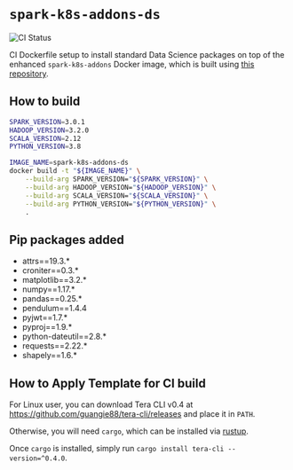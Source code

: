 # `spark-k8s-addons-ds`

![CI Status](https://img.shields.io/github/workflow/status/dsaidgovsg/spark-k8s-addons-ds/CI/main?label=CI&logo=github&style=for-the-badge)

CI Dockerfile setup to install standard Data Science packages on top of the
enhanced `spark-k8s-addons` Docker image, which is built using
[this repository](https://github.com/dsaidgovsg/spark-k8s-addons).

## How to build

```bash
SPARK_VERSION=3.0.1
HADOOP_VERSION=3.2.0
SCALA_VERSION=2.12
PYTHON_VERSION=3.8

IMAGE_NAME=spark-k8s-addons-ds
docker build -t "${IMAGE_NAME}" \
    --build-arg SPARK_VERSION="${SPARK_VERSION}" \
    --build-arg HADOOP_VERSION="${HADOOP_VERSION}" \
    --build-arg SCALA_VERSION="${SCALA_VERSION}" \
    --build-arg PYTHON_VERSION="${PYTHON_VERSION}" \
    .
```

## Pip packages added

- attrs==19.3.*
- croniter==0.3.*
- matplotlib==3.2.*
- numpy==1.17.*
- pandas==0.25.*
- pendulum==1.4.4
- pyjwt==1.7.*
- pyproj==1.9.*
- python-dateutil==2.8.*
- requests==2.22.*
- shapely==1.6.*

## How to Apply Template for CI build

For Linux user, you can download Tera CLI v0.4 at
<https://github.com/guangie88/tera-cli/releases> and place it in `PATH`.

Otherwise, you will need `cargo`, which can be installed via
[rustup](https://rustup.rs/).

Once `cargo` is installed, simply run `cargo install tera-cli --version=^0.4.0`.
